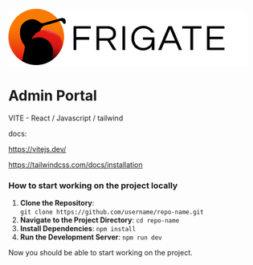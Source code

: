 <img src="/src/assets/frigate_logo.png" ></img>

# Admin Portal

VITE - React / Javascript / tailwind

docs:

https://vitejs.dev/

https://tailwindcss.com/docs/installation

### How to start working on the project locally

1. **Clone the Repository**:    
    `git clone https://github.com/username/repo-name.git`
2. **Navigate to the Project Directory**:
    `cd repo-name`
3. **Install Dependencies**:
    `npm install`
4. **Run the Development Server**:
    `npm run dev`


Now you should be able to start working on the project.




